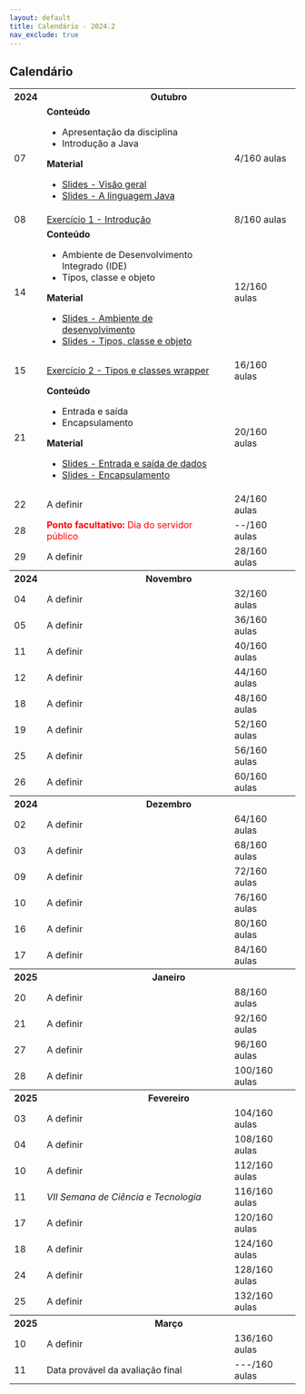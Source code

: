 ```yaml
---
layout: default
title: Calendário - 2024.2
nav_exclude: true
---
```


## Calendário

<table>
  <tr>
    <th>2024</th>
    <th colspan="2"><strong>Outubro</strong></th>
  </tr>
  <tr>
    <td>07</td>
    <td>
      <div><b>Conteúdo</b></div>
      <ul>
        <li>Apresentação da disciplina</li>
        <li>Introdução a Java</li>
      </ul>
      <div><b>Material</b></div>
      <ul>
        <li><a href="https://docs.google.com/presentation/d/1RmcAnLS2raME2Bex_pFIxFWETef4-h3SI7IHEZAegCo/edit?usp=classroom_web&authuser=0" target="_blank">Slides - Visão geral</a></li>
        <li><a href="https://docs.google.com/presentation/d/1Zs0equT-VdvXZDOgxrf7mppDbw25xubu2E4Edcsna7I/edit?usp=classroom_web&authuser=0" target="_blank"> Slides - A linguagem Java</a></li>
      </ul>
      <div></div>
      <div></div>
    </td>
    <td>4/160 aulas</td>

  </tr>
  <tr>
    <td>08</td>
    <td>
      <a href="https://antoniojnr.github.io/content/poo/superior/0-complementares.html" target="_blank">Exercício 1 - Introdução</a>
    </td>
    <td>8/160 aulas</td>
  </tr>
  <tr>
    <td>14</td>
    <td>
      <div><b>Conteúdo</b></div>
      <ul>
        <li>Ambiente de Desenvolvimento Integrado (IDE)</li>
        <li>Tipos, classe e objeto</li>
      </ul>
      <div><b>Material</b></div>
      <ul>
      <li><a href="https://docs.google.com/presentation/d/1-LewPjggEPQx954Ax7oB2spZUTwcFPYeJIsnNJhfaCg/edit?usp=classroom_web&authuser=0" target="_blank">Slides - Ambiente de desenvolvimento</a></li>
        <li><a href="https://docs.google.com/presentation/d/1pGsgz0kC6CvR3J5mGWYTWzm0UtrtLqMCLXKC0AKOpTk/edit?usp=classroom_web&authuser=0" target="_blank">Slides - Tipos, classe e objeto</a></li>
      </ul>
    </td>
    <td>12/160 aulas</td>
  </tr>
  <tr>
    <td>15</td>
    <td>
      <a href="https://antoniojnr.github.io/content/poo/superior/ex-tipos.html" target="_blank">Exercício 2 - Tipos e classes wrapper</a>
    </td>
    <td>16/160 aulas</td>
  </tr>
  <tr>
    <td>21</td>
    <td>
      <div><b>Conteúdo</b></div>
      <ul>
        <li>Entrada e saída</li>
        <li>Encapsulamento</li>
      </ul>
      <div><b>Material</b></div>
      <ul>
        <li><a href="https://docs.google.com/presentation/d/1zGhdmQ9wYg4V137QQRKEnjhf0PI_iyht4xvFtcag31c/edit?usp=classroom_web&authuser=0" target="_blank">Slides - Entrada e saída de dados</a></li>
        <li><a href="https://docs.google.com/presentation/d/182A1I4bN5DAvkGZx6rEvo6TPDIGcIfT5mkjpXnlIi9M/edit?usp=classroom_web&authuser=0" target="_blank">Slides - Encapsulamento</a></li>
      </ul>
    </td>
    <td>20/160 aulas</td>
  </tr>
  <tr>
    <td>22</td>
    <td>
      A definir
    </td>
    <td>24/160 aulas</td>
  </tr>
  <tr>
    <td>28</td>
    <td style="color: red">
      <b>Ponto facultativo:</b> Dia do servidor público
    </td>
    <td>--/160 aulas</td>
  </tr>
  <tr>
    <td>29</td>
    <td>
      A definir
    </td>
    <td>28/160 aulas</td>
  </tr>
  <tr>
    <th>2024</th>
    <th colspan="2"><strong>Novembro</strong></th>
  </tr>
  <tr>
    <td>04</td>
    <td>
      A definir
    </td>
    <td>32/160 aulas</td>
  </tr>
  <tr>
    <td>05</td>
    <td>
      A definir
    </td>
    <td>36/160 aulas</td>
  </tr>
  <tr>
    <td>11</td>
    <td>
      A definir
    </td>
    <td>40/160 aulas</td>
  </tr>
  <tr>
    <td>12</td>
    <td>
      A definir
    </td>
    <td>44/160 aulas</td>
  </tr>
  <tr>
    <td>18</td>
    <td>
      A definir
    </td>
    <td>48/160 aulas</td>
  </tr>
  <tr>
    <td>19</td>
    <td>
      A definir
    </td>
    <td>52/160 aulas</td>
  </tr>
  <tr>
    <td>25</td>
    <td>
      A definir
    </td>
    <td>56/160 aulas</td>
  </tr>
  <tr>
    <td>26</td>
    <td>
      A definir
    </td>
    <td>60/160 aulas</td>
  </tr>
  <tr>
    <th>2024</th>
    <th colspan="2"><strong>Dezembro</strong></th>
  </tr>
  <tr>
    <td>02</td>
    <td>
      A definir
    </td>
    <td>64/160 aulas</td>
  </tr>
  <tr>
    <td>03</td>
    <td>
      A definir
    </td>
    <td>68/160 aulas</td>
  </tr>
  <tr>
    <td>09</td>
    <td>
      A definir
    </td>
    <td>72/160 aulas</td>
  </tr>
  <tr>
    <td>10</td>
    <td>
      A definir
    </td>
    <td>76/160 aulas</td>
  </tr>
  <tr>
    <td>16</td>
    <td>
      A definir
    </td>
    <td>80/160 aulas</td>
  </tr>
  <tr>
    <td>17</td>
    <td>
      A definir
    </td>
    <td>84/160 aulas</td>
  </tr>
  <tr>
    <th>2025</th>
    <th colspan="2"><strong>Janeiro</strong></th>
  </tr>
  <tr>
    <td>20</td>
    <td>
      A definir
    </td>
    <td>88/160 aulas</td>
  </tr>
  <tr>
    <td>21</td>
    <td>
      A definir
    </td>
    <td>92/160 aulas</td>
  </tr>
  <tr>
    <td>27</td>
    <td>
      A definir
    </td>
    <td>96/160 aulas</td>
  </tr>
  <tr>
    <td>28</td>
    <td>
      A definir
    </td>
    <td>100/160 aulas</td>
  </tr>
  <tr>
    <th>2025</th>
    <th colspan="2"><strong>Fevereiro</strong></th>
  </tr>
  <tr>
    <td>03</td>
    <td>
      A definir
    </td>
    <td>104/160 aulas</td>
  </tr>
  <tr>
    <td>04</td>
    <td>
      A definir
    </td>
    <td>108/160 aulas</td>
  </tr>
  <tr>
    <td>10</td>
    <td>
      A definir
    </td>
    <td>112/160 aulas</td>
  </tr>
  <tr>
    <td>11</td>
    <td>
      <i>VII Semana de Ciência e Tecnologia</i>
    </td>
    <td>116/160 aulas</td>
  </tr>
  <tr>
    <td>17</td>
    <td>
      A definir
    </td>
    <td>120/160 aulas</td>
  </tr>
  <tr>
    <td>18</td>
    <td>
      A definir
    </td>
    <td>124/160 aulas</td>
  </tr>
  <tr>
    <td>24</td>
    <td>
      A definir
    </td>
    <td>128/160 aulas</td>
  </tr>
  <tr>
    <td>25</td>
    <td>
      A definir
    </td>
    <td>132/160 aulas</td>
  </tr>
  <tr>
    <th>2025</th>
    <th colspan="2"><strong>Março</strong></th>
  </tr>
  <tr>
    <td>10</td>
    <td>
      A definir
    </td>
    <td>136/160 aulas</td>
  </tr>
  <tr>
    <td>11</td>
    <td>
      Data provável da avaliação final
    </td>
    <td>---/160 aulas</td>
  </tr>
</table>
